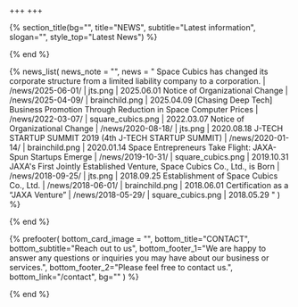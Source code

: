 +++
+++

{% section_title(bg="", title="NEWS", subtitle="Latest information", slogan="", style_top="Latest News") %}
<!--display element -->
{% end %}

{% news_list(
  news_note = "",
  news = "
Space Cubics has changed its corporate structure from a limited liability company to a corporation. | /news/2025-06-01/ | jts.png | 2025.06.01
Notice of Organizational Change | /news/2025-04-09/ | brainchild.png | 2025.04.09
[Chasing Deep Tech] Business Promotion Through Reduction in Space Computer Prices | /news/2022-03-07/ | square_cubics.png | 2022.03.07
Notice of Organizational Change | /news/2020-08-18/ | jts.png | 2020.08.18
J-TECH STARTUP SUMMIT 2019 (4th J-TECH STARTUP SUMMIT) | /news/2020-01-14/ | brainchild.png | 2020.01.14
Space Entrepreneurs Take Flight: JAXA-Spun Startups Emerge | /news/2019-10-31/ | square_cubics.png | 2019.10.31
JAXA's First Jointly Established Venture, Space Cubics Co., Ltd., is Born | /news/2018-09-25/ | jts.png | 2018.09.25
Establishment of Space Cubics Co., Ltd. | /news/2018-06-01/ | brainchild.png | 2018.06.01
Certification as a “JAXA Venture” | /news/2018-05-29/ | square_cubics.png | 2018.05.29
"
) %}
<!-- no text -->
{% end %}

{% prefooter(
  bottom_card_image = "<!--display element -->",
  bottom_title="CONTACT",
  bottom_subtitle="Reach out to us",
  bottom_footer_1="We are happy to answer any questions or inquiries you may have about our business or services.",
  bottom_footer_2="Please feel free to contact us.",
  bottom_link="/contact",
  bg=""
) %}
<!--display element -->
{% end %}